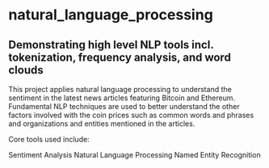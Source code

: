 # natural_language_processing
## Demonstrating high level NLP tools incl. tokenization, frequency analysis, and word clouds

This project applies natural language processing to understand the sentiment in the latest news articles featuring Bitcoin and Ethereum. Fundamental NLP techniques are used to better understand the other factors involved with the coin prices such as common words and phrases and organizations and entities mentioned in the articles.

Core tools used include:

Sentiment Analysis
Natural Language Processing
Named Entity Recognition
 
